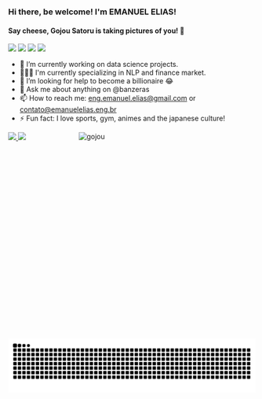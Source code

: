 ### Hi there, be welcome! I'm EMANUEL ELIAS! 
<h4>Say cheese, Gojou Satoru is taking pictures of you! 👋 <!--<img align="center-right"href="https://github.com/banzeras" alt="Build with love" src="http://ForTheBadge.com/images/badges/built-with-love.svg">--></h4> 
 <a href="https://instagram.com/banzeras" target="_blank"><img src="https://img.shields.io/badge/-Instagram-%23E4405F?style=for-the-badge&logo=instagram&logoColor=white" target="_blank"></a>
 	<a href="https://www.twitch.tv/banzeras" target="_blank"><img src="https://img.shields.io/badge/Twitch-9146FF?style=for-the-badge&logo=twitch&logoColor=white" target="_blank"></a>
  <a href = "mailto:eng.emanuel.elias@gmail.com"><img src="https://img.shields.io/badge/-Gmail-%23333?style=for-the-badge&logo=gmail&logoColor=white" target="_blank"></a>
  <a href="https://www.linkedin.com/in/emanuel-elias/" target="_blank"><img src="https://img.shields.io/badge/-LinkedIn-%230077B5?style=for-the-badge&logo=linkedin&logoColor=white" target="_blank"></a> 
  
- 💼 I’m currently working on data science projects.
- 👨🏻‍💼 I'm currently specializing in NLP and finance market.
- 🤔 I’m looking for help to become a billionaire 😂
- 💬 Ask me about anything on @banzeras
- 📫 How to reach me: eng.emanuel.elias@gmail.com or contato@emanuelelias.eng.br
- ⚡ Fun fact: I love sports, gym, animes and the japanese culture!
<img align="right" alt="gojou"  height="420" width="360"  src="https://c.tenor.com/ZPBDeLGQsWEAAAAd/satoru-gojo-gojo.gif"> 
 <div>
  <a href="https://github.com/banzeras">
  <img height="180em" src="https://github-readme-stats.vercel.app/api?username=banzeras&show_icons=true&theme=dracula&include_all_commits=true&count_private=true"/>
  <img height="180em" src="https://github-readme-stats.vercel.app/api/top-langs/?username=banzeras&layout=compact&langs_count=7&theme=dracula"/>
</div>
 
<div> 
  
 
  ![Snake animation](https://github.com/banzeras/banzeras/blob/output/github-contribution-grid-snake.svg)
 
</div>

